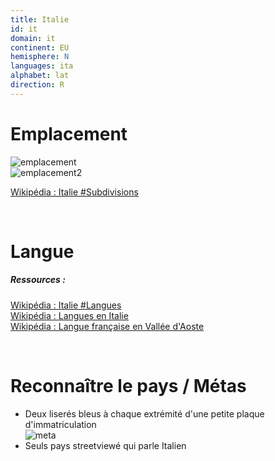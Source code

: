 ```yaml
---
title: Italie
id: it
domain: it
continent: EU
hemisphere: N
languages: ita
alphabet: lat
direction: R
---
```


# Emplacement

![emplacement](https://upload.wikimedia.org/wikipedia/commons/thumb/b/ba/EU-Italy.svg/300px-EU-Italy.svg.png)  
![emplacement2](https://upload.wikimedia.org/wikipedia/commons/7/76/Italie-carte.png)

[Wikipédia : Italie #Subdivisions](https://fr.wikipedia.org/wiki/Italie#Subdivisions)

<br/>

# Langue

##### Ressources :

[Wikipédia : Italie #Langues](https://fr.wikipedia.org/wiki/Italie#Langues)  
[Wikipédia : Langues en Italie](https://fr.wikipedia.org/wiki/Langues_en_Italie)  
[Wikipédia : Langue française en Vallée d'Aoste](https://fr.wikipedia.org/wiki/Langue_fran%C3%A7aise_en_Vall%C3%A9e_d%27Aoste)  


<br/>

# Reconnaître le pays / Métas

- Deux liserés bleus à chaque extrémité d'une petite plaque d'immatriculation  
  ![meta](/images/it_geoguessr.png)
- Seuls pays streetviewé qui parle Italien
